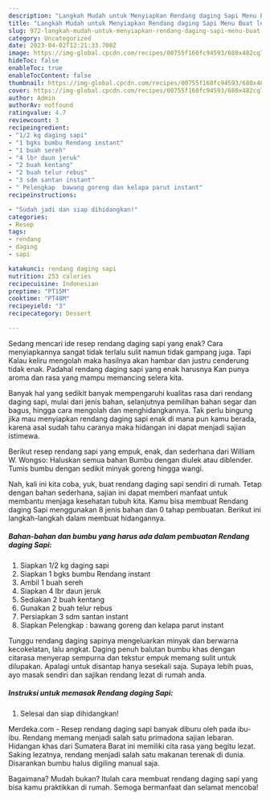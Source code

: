 ```yaml
---
description: "Langkah Mudah untuk Menyiapkan Rendang daging Sapi Menu Buat lebaran"
title: "Langkah Mudah untuk Menyiapkan Rendang daging Sapi Menu Buat lebaran"
slug: 972-langkah-mudah-untuk-menyiapkan-rendang-daging-sapi-menu-buat-lebaran
category: Uncategorized
date: 2023-04-02T12:21:33.700Z
image: https://img-global.cpcdn.com/recipes/00755f160fc94593/680x482cq70/rendang-daging-sapi-foto-resep-utama.jpg
hideToc: false
enableToc: true
enableTocContent: false
thumbnail: https://img-global.cpcdn.com/recipes/00755f160fc94593/680x482cq70/rendang-daging-sapi-foto-resep-utama.jpg
cover: https://img-global.cpcdn.com/recipes/00755f160fc94593/680x482cq70/rendang-daging-sapi-foto-resep-utama.jpg
author: Admin
authorAv: notfound
ratingvalue: 4.7
reviewcount: 3
recipeingredient:
- "1/2 kg daging sapi"
- "1 bgks bumbu Rendang instant"
- "1 buah sereh"
- "4 lbr daun jeruk"
- "2 buah kentang"
- "2 buah telur rebus"
- "3 sdm santan instant"
- " Pelengkap  bawang goreng dan kelapa parut instant"
recipeinstructions:

- "Sudah jadi dan siap dihidangkan!"
categories:
- Resep
tags:
- rendang
- daging
- sapi

katakunci: rendang daging sapi 
nutrition: 253 calories
recipecuisine: Indonesian
preptime: "PT15M"
cooktime: "PT48M"
recipeyield: "3"
recipecategory: Dessert

---
```



Sedang mencari ide resep rendang daging sapi yang enak? Cara menyiapkannya sangat tidak terlalu sulit namun tidak gampang juga. Tapi Kalau keliru mengolah maka hasilnya akan hambar dan justru cenderung tidak enak. Padahal rendang daging sapi yang enak harusnya Kan punya aroma dan rasa yang mampu memancing selera kita.


Banyak hal yang sedikit banyak mempengaruhi kualitas rasa dari rendang daging sapi, mulai dari jenis bahan, selanjutnya pemilihan bahan segar dan bagus, hingga cara mengolah dan menghidangkannya. Tak perlu bingung jika mau menyiapkan rendang daging sapi enak di mana pun kamu berada, karena asal sudah tahu caranya maka hidangan ini dapat menjadi sajian istimewa.

Berikut resep rendang sapi yang empuk, enak, dan sederhana dari William W. Wongso: Haluskan semua bahan Bumbu dengan diulek atau diblender. Tumis bumbu dengan sedikit minyak goreng hingga wangi.


Nah, kali ini kita coba, yuk, buat rendang daging sapi sendiri di rumah. Tetap dengan bahan sederhana, sajian ini dapat memberi manfaat untuk membantu menjaga kesehatan tubuh kita. Kamu bisa membuat Rendang daging Sapi menggunakan 8 jenis bahan dan 0 tahap pembuatan. Berikut ini langkah-langkah dalam membuat hidangannya.

<!--inarticleads1-->

##### Bahan-bahan dan bumbu yang harus ada dalam pembuatan Rendang daging Sapi:

1. Siapkan 1/2 kg daging sapi
1. Siapkan 1 bgks bumbu Rendang instant
1. Ambil 1 buah sereh
1. Siapkan 4 lbr daun jeruk
1. Sediakan 2 buah kentang
1. Gunakan 2 buah telur rebus
1. Persiapkan 3 sdm santan instant
1. Siapkan  Pelengkap : bawang goreng dan kelapa parut instant


Tunggu rendang daging sapinya mengeluarkan minyak dan berwarna kecokelatan, lalu angkat. Daging penuh balutan bumbu khas dengan citarasa menyerap sempurna dan tekstur empuk memang sulit untuk dilupakan. Apalagi untuk disantap hanya sesekali saja. Supaya lebih puas, ayo masak sendiri dan sajikan rendang lezat di rumah anda. 

<!--inarticleads2-->

##### Instruksi untuk memasak Rendang daging Sapi:


1. Selesai dan siap dihidangkan!

Merdeka.com - Resep rendang daging sapi banyak diburu oleh pada ibu-ibu. Rendang memang menjadi salah satu primadona sajian lebaran. Hidangan khas dari Sumatera Barat ini memiliki cita rasa yang begitu lezat. Saking lezatnya, rendang menjadi salah satu makanan terenak di dunia. Disarankan bumbu halus digiling manual saja. 

Bagaimana? Mudah bukan? Itulah cara membuat rendang daging sapi yang bisa kamu praktikkan di rumah. Semoga bermanfaat dan selamat mencoba!
